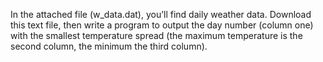 In the attached file (w_data.dat), you’ll find daily weather data. Download this text file, then write a program to output the day number (column one) with the smallest temperature spread (the maximum temperature is the second column, the minimum the third column).
